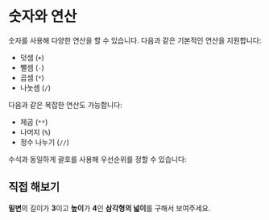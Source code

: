 <script setup>
import CodeRunner from "../../docs-component/code-runner.vue"

const challenge = {
    output: "6",
    answerCode: `3 * 4 / 2 보여주기`
}
</script>

# 숫자와 연산

숫자를 사용해 다양한 연산을 할 수 있습니다. 다음과 같은 기본적인 연산을 지원합니다:

-   덧셈 (`+`)
-   뺄셈 (`-`)
-   곱셈 (`*`)
-   나눗셈 (`/`)

<CodeRunner code="1 + 1 보여주기
5 - 1 보여주기
10 * 11 보여주기
20 / 3 보여주기" />

다음과 같은 복잡한 연산도 가능합니다:

-   제곱 (`**`)
-   나머지 (`%`)
-   정수 나누기 (`//`)

<CodeRunner code="2 ** 3 보여주기
10 % 3 보여주기
10 // 3 보여주기" />

수식과 동일하게 괄호를 사용해 우선순위를 정할 수 있습니다:

<CodeRunner code="1 + 2 * 3 보여주기
(1 + 2) * 3 보여주기" />

## 직접 해보기

**밑변**의 길이가 **3**이고 **높이**가 **4**인 **삼각형의 넓이**를 구해서 보여주세요.

<CodeRunner :challenge="challenge" />
